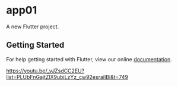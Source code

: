 # app01

A new Flutter project.

## Getting Started

For help getting started with Flutter, view our online
[documentation](https://flutter.io/).


https://youtu.be/_vJZsdCC2EU?list=PLUbFnGajtZlX9ubiLzYz_cw92esraiIBi&t=749
